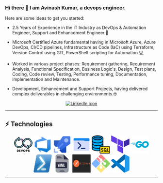 ### Hi there 👋 I am Avinash Kumar, a devops engineer.


<!-- **aviavinashkr/aviavinashkr** is a ✨ _special_ ✨ repository because its `README.md` (this file) appears on your GitHub profile. -->

Here are some ideas to get you started:

- 2.5 Years of Experience in the IT Industry as DevOps & Automation Engineer, Support and Enhancement
Engineer.🏢

- Microsoft Certified Azure fundamental having in Microsoft Azure, Azure DevOps, CI/CD pipelines,
Infrastructure as Code (IaC) using Terraform, Version Control using GIT, PowerShell scripting for Automation.💻

- Worked in various project phases: Requirement gathering, Requirement Analysis, Functional Specification,
Business Logic's, Design, Test plans, Coding, Code review, Testing, Performance tuning, Documentation,
Implementation and Maintenance.

- Development, Enhancement and Support Projects, having delivered complex deliverables in challenging
environments.🤓



<p align="middle"><a href="https://www.linkedin.com/in/avinash-kumar-910957141/" title="Connect on LinkedIn"><img src="https://img.shields.io/badge/linkedin-%230077B5.svg?&style=for-the-badge&logo=linkedin&logoColor=white" alt="LinkedIn icon"/></a></p>

***

## ⚡ Technologies

<p align="middle">
  <img src="https://github.com/aviavinashkr/aviavinashkr/blob/main/assets/devops_5680036.png" alt="Devops" width="60" height="60"/>
  <img src="https://github.com/aviavinashkr/aviavinashkr/blob/main/assets/azure-devops-svgrepo-com.svg" alt="Azure-Devops" width="60" height="60"/>
  <img src="https://github.com/aviavinashkr/aviavinashkr/blob/main/assets/azurepipelines-svgrepo-com.svg" alt="Azure-Pipeline" width="60" height="60"/>
  <img src="https://github.com/aviavinashkr/aviavinashkr/blob/main/assets/terminal_8452890.png" alt="shell" width="60" height="60"/>
  <img src="https://github.com/aviavinashkr/aviavinashkr/blob/main/assets/database_4248443.png" alt="SQL" width="60" height="60"/>
    <img src="https://github.com/aviavinashkr/aviavinashkr/blob/main/assets/terraform.jpg" alt="terraform" width="60" height="60"/>
  <img src="https://github.com/aviavinashkr/aviavinashkr/blob/main/assets/golang_logo_icon_171073.png" alt="GO" width="60" height="60"/>
  <img src="https://github.com/aviavinashkr/aviavinashkr/blob/main/assets/powershell.png" alt="Powershell" width="60" height="60"/>
  <img src="https://github.com/aviavinashkr/aviavinashkr/blob/main/assets/yaml.png" alt="YAML" width="60" height="60"/>
  <img src="https://github.com/aviavinashkr/aviavinashkr/blob/main/assets/postman.jpg" alt="Postman" width="60" height="60"/>
  <img src="https://github.com/aviavinashkr/aviavinashkr/blob/main/assets/git-bash-logo.png" alt="GITBash" width="60" height="60"/>
  <img src="https://github.com/aviavinashkr/aviavinashkr/blob/main/assets/vscode.png" alt="vscode" width="60" height="60"/>
</p>


***
